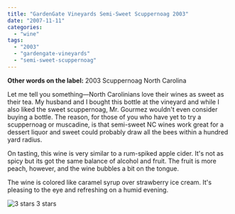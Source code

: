 ```yaml
---
title: "GardenGate Vineyards Semi-Sweet Scuppernoag 2003"
date: "2007-11-11"
categories:
  - "wine"
tags:
  - "2003"
  - "gardengate-vineyards"
  - "semi-sweet-scuppernoag"
---
```


**Other words on the label:** 2003 Scuppernoag North Carolina

Let me tell you something—North Carolinians love their wines as sweet as their tea. My husband and I bought this bottle at the vineyard and while I also liked the sweet scuppernoag, Mr. Gourmez wouldn't even consider buying a bottle. The reason, for those of you who have yet to try a scuppernoag or muscadine, is that semi-sweet NC wines work great for a dessert liquor and sweet could probably draw all the bees within a hundred yard radius.

On tasting, this wine is very similar to a rum-spiked apple cider. It's not as spicy but its got the same balance of alcohol and fruit. The fruit is more peach, however, and the wine bubbles a bit on the tongue.

The wine is colored like caramel syrup over strawberry ice cream. It's pleasing to the eye and refreshing on a humid evening.




<div class="caption">

![3 stars](http://s3.amazonaws.com/thegourmez-wpmedia/2009/02/rating_avocado1.gif "rating_avocado1") 3 stars</div>

